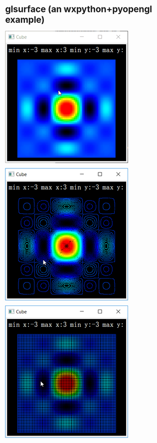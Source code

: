 # glsurface (an wxpython+pyopengl example)

![img](images/demo0.gif)

![img](images/demo1.gif)

![img](images/demo2.gif)
